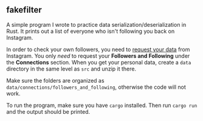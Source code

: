 ## fakefilter

A simple program I wrote to practice data serialization/deserialization in Rust. It prints out a list of everyone who isn't following you back on Instagram.

In order to check your own followers, you need to [request your data](https://help.instagram.com/181231772500920?helpref=faq_content) from Instagram. You only *need* to request your **Followers and Following** under the **Connections** section. 
When you get your personal data, create a `data` directory in the same level as `src` and unzip it there. 

Make sure the folders are organized as `data/connections/followers_and_following`, otherwise the code will not work. 

To run the program, make sure you have `cargo` installed. Then run `cargo run` and the output should be printed. 
